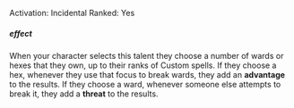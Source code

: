 Activation: Incidental
Ranked: Yes
##### effect
When your character selects this talent they choose a number of wards or hexes that they own, up to their ranks of Custom spells. If they choose a hex, whenever they use that focus to break wards, they add an **advantage** to the results. If they choose a ward, whenever someone else attempts to break it, they add a **threat** to the results.
